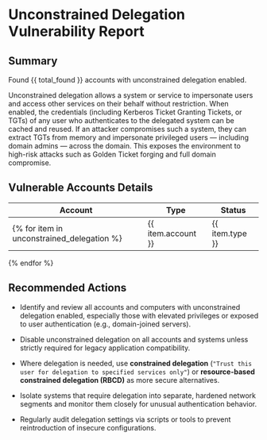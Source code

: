 # Unconstrained Delegation Vulnerability Report

## Summary
Found {{ total_found }} accounts with unconstrained delegation enabled.

Unconstrained delegation allows a system or service to impersonate users and access other services on their behalf without restriction. When enabled, the credentials (including Kerberos Ticket Granting Tickets, or TGTs) of any user who authenticates to the delegated system can be cached and reused. If an attacker compromises such a system, they can extract TGTs from memory and impersonate privileged users — including domain admins — across the domain. This exposes the environment to high-risk attacks such as Golden Ticket forging and full domain compromise.

## Vulnerable Accounts Details
| Account | Type | Status |
|---------|------|---------|
{% for item in unconstrained_delegation %}| {{ item.account }} | {{ item.type }} | {% if item.is_enabled %}Enabled{% else %}Disabled{% endif %} |
{% endfor %} 

## Recommended Actions

- Identify and review all accounts and computers with unconstrained delegation enabled, especially those with elevated privileges or exposed to user authentication (e.g., domain-joined servers).

- Disable unconstrained delegation on all accounts and systems unless strictly required for legacy application compatibility.

- Where delegation is needed, use **constrained delegation** (`"Trust this user for delegation to specified services only"`) or **resource-based constrained delegation (RBCD)** as more secure alternatives.

- Isolate systems that require delegation into separate, hardened network segments and monitor them closely for unusual authentication behavior.

- Regularly audit delegation settings via scripts or tools to prevent reintroduction of insecure configurations.
